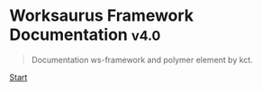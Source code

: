 # Worksaurus Framework Documentation <small>v4.0</small>

> Documentation ws-framework and polymer element by kct.

[Start](#homepage)


